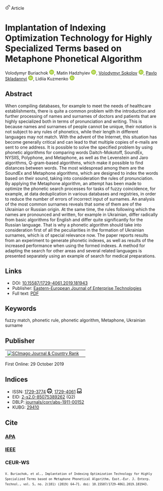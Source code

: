 <img src="/icons/unlock.svg" width="16" height="16"> Article

# Implantation of Indexing Optimization Technology for Highly Specialized Terms based on Metaphone Phonetical Algorithm

Volodymyr Buriachok <a href="https://orcid.org/0000-0002-4055-1494" target="_blank"><img src="/icons/orcid.svg" width="16" height="16"></a>,
Matin Hadzhyiev <a href="https://orcid.org/0000-0001-7280-3863" target="_blank"><img src="/icons/orcid.svg" width="16" height="16"></a>,
<a href="/">Volodymyr Sokolov</a> <a href="https://orcid.org/0000-0002-9349-7946" target="_blank"><img src="/icons/orcid.svg" width="16" height="16"></a>,
<a href="https://pavlo-skladannyi.github.io/">Pavlo Skladannyi</a> <a href="https://orcid.org/0000-0002-7775-6039" target="_blank"><img src="/icons/orcid.svg" width="16" height="16"></a>,
Lidiia Kuzmenko <a href="https://orcid.org/0000-0001-7392-0324" target="_blank"><img src="/icons/orcid.svg" width="16" height="16"></a>

## Abstract

When compiling databases, for example to meet the needs of healthcare establishments, there is quite a common problem with the introduction and further processing of names and surnames of doctors and patients that are highly specialized both in terms of pronunciation and writing. This is because names and surnames of people cannot be unique, their notation is not subject to any rules of phonetics, while their length in different languages may not match. With the advent of the Internet, this situation has become generally critical and can lead to that multiple copies of e-mails are sent to one address. It is possible to solve the specified problem by using phonetic algorithms for comparing words Daitch-Mokotoff, SoundEx, NYSIIS, Polyphone, and Metaphone, as well as the Levenstein and Jaro algorithms, Q-gram-based algorithms, which make it possible to find distances between words. The most widespread among them are the SoundЕx and Metaphone algorithms, which are designed to index the words based on their sound, taking into consideration the rules of pronunciation. By applying the Metaphone algorithm, an attempt has been made to optimize the phonetic search processes for tasks of fuzzy coincidence, for example, at data deduplication in various databases and registries, in order to reduce the number of errors of incorrect input of surnames. An analysis of the most common surnames reveals that some of them are of the Ukrainian or Russian origin. At the same time, the rules following which the names are pronounced and written, for example in Ukrainian, differ radically from basic algorithms for English and differ quite significantly for the Russian language. That is why a phonetic algorithm should take into consideration first of all the peculiarities in the formation of Ukrainian surnames, which is of special relevance now. The paper reports results from an experiment to generate phonetic indexes, as well as results of the increased performance when using the formed indexes. A method for adapting the search for other areas and several related languages is presented separately using an example of search for medical preparations.

## Links

* DOI: [10.15587/1729-4061.2019.181943](https://doi.org/10.15587/1729-4061.2019.181943) 
* Publisher: [Eastern-European Journal of Enterprise Technologies](https://journals.uran.ua/eejet/article/view/181943) 
* Full text: [PDF](https://journals.uran.ua/eejet/article/download/181943/182273/405034)

## Keywords

fuzzy match, phonetic rule, phonetic algorithm, Metaphone, Ukrainian surname

## Publisher

<table>
<tr>
<td>
<a href="https://www.scimagojr.com/journalsearch.php?q=21100450083&amp;tip=sid&amp;exact=no" title="SCImago Journal &amp; Country Rank"><img border="0" src="https://www.scimagojr.com/journal_img.php?id=21100450083" alt="SCImago Journal &amp; Country Rank"  /></a>
</td>
<td style="text-align: left;">
<span class="__dimensions_badge_embed__" data-doi="10.15587/1729-4061.2019.181943" data-hide-zero-citations="true"></span><script async src="https://badge.dimensions.ai/badge.js" charset="utf-8"></script>
</td>
</tr>
</table>

First Online: 29 October 2019

## Indices

* ISSN: [1729-3774](https://portal.issn.org/resource/ISSN/1729-3774) <img src="/icons/print.svg" width="16" height="16">, [1729-4061](https://portal.issn.org/resource/ISSN/1729-4061) <img src="/icons/online.svg" width="16" height="16">
* EID: [2-s2.0-85075389262](http://www.scopus.com/record/display.url?origin=inward&eid=2-s2.0-85075389262) (Q2)
* DBLP: [journals/corr/abs-1911-00152](https://dblp.org/rec/html/journals/corr/abs-1911-00152)
* KUBG: [29410](http://elibrary.kubg.edu.ua/id/eprint/29410/)

## Cite

### [APA](https://citation.crosscite.org/format?doi=10.15587/1729-4061.2019.181943&style=apa&lang=en-US)

### [IEEE](https://citation.crosscite.org/format?doi=10.15587/1729-4061.2019.181943&style=ieee&lang=en-US)

### CEUR-WS

<small>`V. Buriachok, et al., Implantation of Indexing Optimization Technology for Highly Specialized Terms based on Metaphone Phonetical Algorithm, East.-Eur. J. Enterp. Technol., vol. 5, no. 2(101) (2019) 64–71. doi: 10.15587/1729-4061.2019.181943.`</small>
